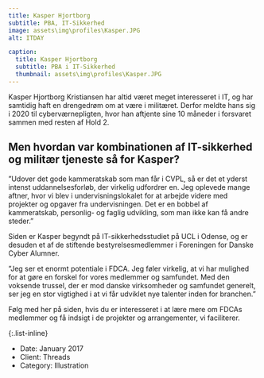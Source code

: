 ```yaml
---
title: Kasper Hjortborg
subtitle: PBA, IT-Sikkerhed
image: assets\img\profiles\Kasper.JPG
alt: ITDAY

caption:
  title: Kasper Hjortborg
  subtitle: PBA i IT-Sikkerhed
  thumbnail: assets\img\profiles\Kasper.JPG
---
```

Kasper Hjortborg Kristiansen har altid været meget interesseret i IT, og har samtidig haft en drengedrøm om at være i militæret. Derfor meldte hans sig i 2020 til cyberværnepligten, hvor han aftjente sine 10 måneder i forsvaret sammen med resten af Hold 2.

## Men hvordan var kombinationen af IT-sikkerhed og militær tjeneste så for Kasper?

”Udover det gode kammeratskab som man får i CVPL, så er det et yderst intenst uddannelsesforløb, der virkelig udfordrer en. Jeg oplevede mange aftner, hvor vi blev i undervisningslokalet for at arbejde videre med projekter og opgaver fra undervisningen. Det er en bobbel af kammeratskab, personlig- og faglig udvikling, som man ikke kan få andre steder.”

Siden er Kasper begyndt på IT-sikkerhedsstudiet på UCL i Odense, og er desuden et af de stiftende bestyrelsesmedlemmer i Foreningen for Danske Cyber Alumner.

”Jeg ser et enormt potentiale i FDCA. Jeg føler virkelig, at vi har mulighed for at gøre en forskel for vores medlemmer og samfundet. Med den voksende trussel, der er mod danske virksomheder og samfundet generelt, ser jeg en stor vigtighed i at vi får udviklet nye talenter inden for branchen.”

Følg med her på siden, hvis du er interesseret i at lære mere om FDCAs medlemmer og få indsigt i de projekter og arrangementer, vi faciliterer. 

{:.list-inline}
- Date: January 2017
- Client: Threads
- Category: Illustration

